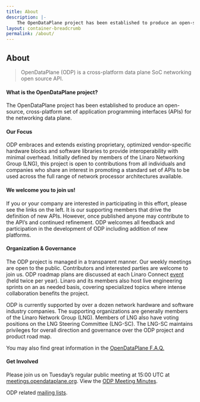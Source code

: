 ```yaml
---
title: About
description: |-
    The OpenDataPlane project has been established to produce an open-source, cross-platform set of application programming interfaces (APIs) for the networking data plane. ODP embraces and extends existing proprietary, optimized vendor-specific hardware blocks and software libraries to provide interoperability with minimal overhead.
layout: container-breadcrumb
permalink: /about/
---
```

## About

> OpenDataPlane (ODP) is a cross-platform data plane SoC networking open source API.

#### **What is the OpenDataPlane project?**

The OpenDataPlane project has been established to produce an open-source, cross-platform set of application programming interfaces (APIs) for the networking data plane.

#### **Our Focus**

ODP embraces and extends existing proprietary, optimized vendor-specific hardware blocks and software libraries to provide interoperability with minimal overhead. Initially defined by members of the Linaro Networking Group (LNG), this project is open to contributions from all individuals and companies who share an interest in promoting a standard set of APIs to be used across the full range of network processor architectures available.

#### **We welcome you to join us!**

If you or your company are interested in participating in this effort, please see the links on the left. It is our supporting members that drive the definition of new APIs. However, once published anyone may contribute to the API’s and continued refinement. ODP welcomes all feedback and participation in the development of ODP including addition of new platforms.

#### **Organization & Governance**

The ODP project is managed in a transparent manner. Our weekly meetings are open to the public. Contributors and interested parties are welcome to join us. ODP roadmap plans are discussed at each Linaro Connect [event](http://connect.linaro.org/) (held twice per year). Linaro and its members also host live engineering sprints on an as needed basis, covering specialized topics where intense collaboration benefits the project.

ODP is currently supported by over a dozen network hardware and software industry companies. The supporting organizations are generally members of the Linaro Network Group (LNG). Members of LNG also have voting positions on the LNG Steering Committee (LNG-SC). The LNG-SC maintains privileges for overall direction and governance over the ODP project and product road map.

You may also find great information in the [OpenDataPlane F.A.Q.](/faq/)

#### Get Involved

Please join us on Tuesday’s regular public meeting at 15:00 UTC at [meetings.opendataplane.org](http://meetings.opendataplane.org/). View the [ODP Meeting Minutes](https://collaborate.linaro.org/display/ODP/OpenDataPlane).

ODP related [mailing lists](/mailing-list/).
